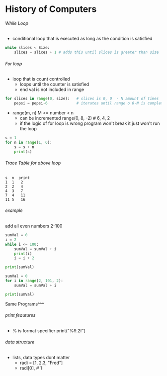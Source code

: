# History of Computers 

###### While Loop
- conditional loop that is executed as long as the condition is satisfied 
```python
while slices < Size:
    slices = slices + 1 # adds this until slices is greater than size 
```

###### For loop
- loop that is count controlled 
    - loops until the counter is satisfied 
    - end val is not included in range
```python
for slices in range(0, size):   # slices is 0, 0  - N amount of times
    pepsi = pepsi-6             # iterates until range o 0-N is completed 
```
- range(m, n)  M <= number < n
    - can be incremented range(0, 8, -2) # 6, 4, 2
    - if the logic of for loop is wrong program won't break it just won't run the loop
```python
s = 1
for n in range(1, 6):
    s = s + n
    print(s)
```
###### Trace Table for above loop
```
s  n  print
1  1   2
2  2   4
4  3   7
7  4   11
11 5   16
```

###### example
add all even numbers 2-100 
```python
sumVal = 0
i = 2
while i <= 100:
    sumVal = sumVal + i
    print(i)
    i = i + 2 

print(sumVal)
```
```python
sumVal = 0
for i in range(2, 101, 2):
    sumVal = sumVal + i

print(sumVal)
```
Same Programs^^^

###### print feautures
- % is format specifier 
print("%9.2f")

###### data structure 
- lists, data types dont matter
    - radi = [1, 2.3, "Fred"]
    - radi[0], # 1
